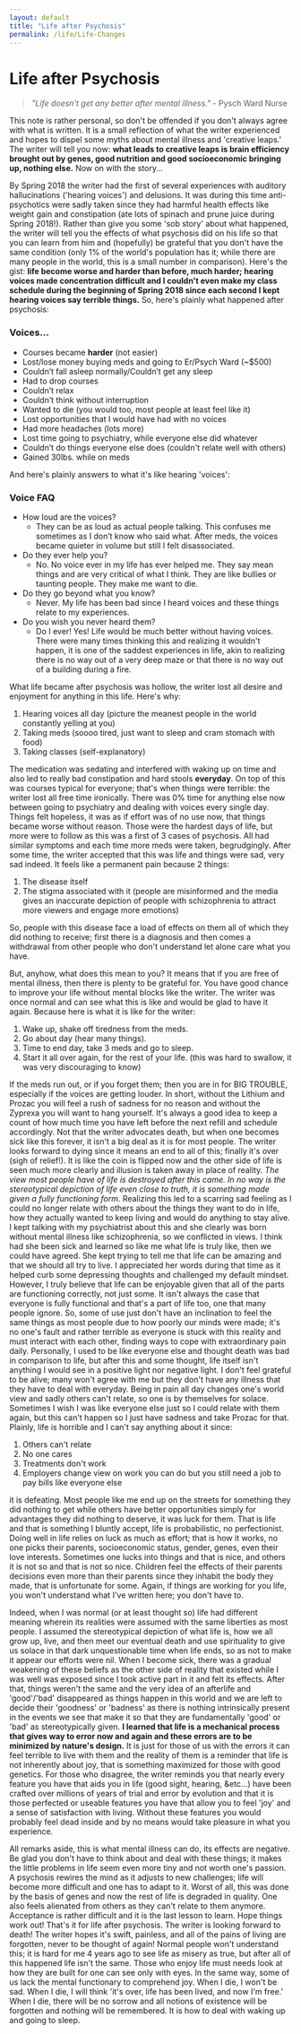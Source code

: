 ```yaml
---
layout: default
title: "Life after Psychosis"
permalink: /life/Life-Changes
---
```


# Life after Psychosis <i class="fas fa-tablets"></i>

> *"Life doesn't get any better after mental illness."* - Pysch Ward Nurse

This note is rather personal, so don't be offended if you don't always agree with what is written. It is a small reflection of what the writer experienced and hopes to dispel some myths about mental illness and 'creative leaps.' The writer will tell you now: **what leads to creative leaps is brain efficiency brought out by genes, good nutrition and good socioeconomic bringing up, nothing else.** Now on with the story...

By Spring 2018 the writer had the first of several experiences with auditory hallucinations ('hearing voices') and delusions. It was during this time anti-psychotics were sadly taken since they had harmful health effects like weight gain and constipation (ate lots of spinach and prune juice during Spring 2018!). Rather than give you some 'sob story' about what happened, the writer will tell you the effects of what psychosis did on his life so that you can learn from him and (hopefully) be grateful that you don't have the same condition (only 1% of the world's population has it; while there are many people in the world, this is a small number in comparison). Here's the gist: **life become worse and harder than before, much harder; hearing voices made concentration difficult and I couldn't even make my class schedule during the beginning of Spring 2018 since each second I kept hearing voices say terrible things.** So, here's plainly what happened after psychosis:

### Voices...

- Courses became **harder** (not easier)
- Lost/lose money buying meds and going to Er/Psych Ward (~$500)
- Couldn’t fall asleep normally/Couldn’t get any sleep
- Had to drop courses
- Couldn’t relax
- Couldn’t think without interruption
- Wanted to die (you would too, most people at least feel like it)
- Lost opportunities that I would have had with no voices
- Had more headaches (lots more)
- Lost time going to psychiatry, while everyone else did whatever
- Couldn’t do things everyone else does (couldn't relate well with others)
- Gained 30lbs. while on meds

And here's plainly answers to what it's like hearing 'voices':

### Voice FAQ

- How loud are the voices?
    - They can be as loud as actual people talking. This confuses me sometimes as I don’t know who said what. After meds, the voices became quieter in volume but still I felt disassociated.
- Do they ever help you?
    - No. No voice ever in my life has ever helped me. They say mean things and are very critical of what I think. They are like bullies or taunting people. They make me want to die.
- Do they go beyond what you know?
    - Never. My life has been bad since I heard voices and these things relate to my experiences.
- Do you wish you never heard them?
    - Do I ever! Yes! Life would be much better without having voices. There were many times thinking this and realizing it wouldn't happen, it is one of the saddest experiences in life, akin to realizing there is no way out of a very deep maze or that there is no way out of a building during a fire.


What life became after psychosis was hollow, the writer lost all desire and enjoyment for anything in this life. Here's why:

1. Hearing voices all day (picture the meanest people in the world constantly yelling at you)
2. Taking meds (soooo tired, just want to sleep and cram stomach with food)
3. Taking classes (self-explanatory)

The medication was sedating and interfered with waking up on time and also led to really bad constipation and hard stools **everyday**. On top of this was courses typical for everyone; that's when things were terrible: the writer lost all free time ironically. There was 0% time for anything else now between going to psychiatry and dealing with voices every single day. Things felt hopeless, it was as if effort was of no use now, that things became worse without reason. Those were the hardest days of life, but more were to follow as this was a first of 3 cases of psychosis. All had similar symptoms and each time more meds were taken, begrudgingly. After some time, the writer accepted that this was life and things were sad, very sad indeed. It feels like a permanent pain because 2 things:

1. The disease itself
2. The stigma associated with it (people are misinformed and the media gives an inaccurate depiction of people with schizophrenia to attract more viewers and engage more emotions)

So, people with this disease face a load of effects on them all of which they did nothing to receive; first there is a diagnosis and then comes a withdrawal from other people who don't understand let alone care what you have.  

But, anyhow, what does this mean to you? It means that if you are free of mental illness, then there is plenty to be grateful for. You have good chance to improve your life without mental blocks like the writer. The writer was once normal and can see what this is like and would be glad to have it again. Because here is what it is like for the writer:

1. Wake up, shake off tiredness from the meds.
2. Go about day (hear many things).
3. Time to end day, take 3 meds and go to sleep.
4. Start it all over again, for the rest of your life. (this was hard to swallow, it was very discouraging to know)

If the meds run out, or if you forget them; then you are in for BIG TROUBLE, especially if the voices are getting louder. In short, without the Lithium and Prozac you will feel a rush of sadness for no reason and without the Zyprexa you will want to hang yourself. It's always a good idea to keep a count of how much time you have left before the next refill and schedule accordingly. Not that the writer advocates death, but when one becomes sick like this forever, it isn't a big deal as it is for most people. The writer looks forward to dying since it means an end to all of this; finally it's over (sigh of relief!). It is like the coin is flipped now and the other side of life is seen much more clearly and illusion is taken away in place of reality. *The view most people have of life is destroyed after this came. In no way is the stereotypical depiction of life even close to truth, it is something made given a fully functioning form.* Realizing this led to a scarring sad feeling as I could no longer relate with others about the things they want to do in life, how they actually wanted to keep living and would do anything to stay alive. I kept talking with my psychiatrist about this and she clearly was born without mental illness like schizophrenia, so we conflicted in views. I think had she been sick and learned so like me what life is truly like, then we could have agreed. She kept trying to tell me that life can be amazing and that we should all try to live. I appreciated her words during that time as it helped curb some depressing thoughts and challenged my default mindset. However, I truly believe that life can be enjoyable given that all of the parts are functioning correctly, not just some. It isn't always the case that everyone is fully functional and that's a part of life too, one that many people ignore. So, some of use just don't have an inclination to feel the same things as most people due to how poorly our minds were made; it's no one's fault and rather terrible as everyone is stuck with this reality and must interact with each other, finding ways to cope with extraordinary pain daily. Personally, I used to be like everyone else and thought death was bad in comparison to life, but after this and some thought, life itself isn't anything I would see in a positive light nor negative light. I don't feel grateful to be alive; many won't agree with me but they don't have any illness that they have to deal with everyday. Being in pain all day changes one's world view and sadly others can't relate, so one is by themselves for solace. Sometimes I wish I was like everyone else just so I could relate with them again, but this can't happen so I just have sadness and take Prozac for that. Plainly, life is horrible and I can't say anything about it since:

1. Others can't relate
2. No one cares
3. Treatments don't work
4. Employers change view on work you can do but you still need a job to pay bills like everyone else

it is defeating. Most people like me end up on the streets for something they did nothing to get while others have better opportunities simply for advantages they did nothing to deserve, it was luck for them. That is life and that is something I bluntly accept, life is probabilistic, no perfectionist. Doing well in life relies on luck as much as effort; that is how it works, no one picks their parents, socioeconomic status, gender, genes, even their love interests. Sometimes one lucks into things and that is nice, and others it is not so and that is not so nice. Children feel the effects of their parents decisions even more than their parents since they inhabit the body they made, that is unfortunate for some. Again, if things are working for you life, you won't understand what I've written here; you don't have to.

Indeed, when I was normal (or at least thought so) life had different meaning wherein its realities were assumed with the same liberties as most people. I assumed the stereotypical depiction of what life is, how we all grow up, live, and then meet our eventual death and use spirituality to give us solace in that dark unquestionable time when life ends, so as not to make it appear our efforts were nil. When I become sick, there was a gradual weakening of these beliefs as the other side of reality that existed while I was well was exposed since I took active part in it and felt its effects. After that, things weren't the same and the very idea of an afterlife and 'good'/'bad' disappeared as things happen in this world and we are left to decide their 'goodness' or 'badness' as there is nothing intrinsically present in the events we see that make it so that they are fundamentally 'good' or 'bad' as stereotypically given. **I learned that life is a mechanical process that gives way to error now and again and these errors are to be minimized by nature's design.** It is just for those of us with the errors it can feel terrible to live with them and the reality of them is a reminder that life is not inherently about joy, that is something maximized for those with good genetics. For those who disagree, the writer reminds you that nearly every feature you have that aids you in life (good sight, hearing, &etc...) have been crafted over millions of years of trial and error by evolution and that it is those perfected or useable features you have that allow you to feel 'joy' and a sense of satisfaction with living. Without these features you would probably feel dead inside and by no means would take pleasure in what you experience.

All remarks aside, this is what mental illness can do, its effects are negative. Be glad you don't have to think about and deal with these things; it makes the little problems in life seem even more tiny and not worth one's passion. A psychosis rewires the mind as it adjusts to new challenges; life will become more difficult and one has to adapt to it. Worst of all, this was done by the basis of genes and now the rest of life is degraded in quality. One also feels alienated from others as they can't relate to them anymore. Acceptance is rather difficult and it is the last lesson to learn. Hope things work out! That's it for life after psychosis. The writer is looking forward to death! The writer hopes it's swift, painless, and all of the pains of living are forgotten, never to be thought of again! Normal people won't understand this; it is hard for me 4 years ago to see life as misery as true, but after all of this happened life isn't the same. Those who enjoy life must needs look at how they are built for one can see only with eyes. In the same way, some of us lack the mental functionary to comprehend joy. When I die, I won't be sad. When I die, I will think 'it's over, life has been lived, and now I'm free.' When I die, there will be no sorrow and all notions of existence will be forgotten and nothing will be remembered. It is how to deal with waking up and going to sleep.
